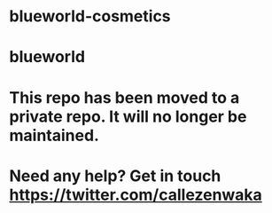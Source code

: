 # blueworld-cosmetics
# blueworld
# This repo has been moved to a private repo. It will no longer be maintained.
# Need any help? Get in touch https://twitter.com/callezenwaka